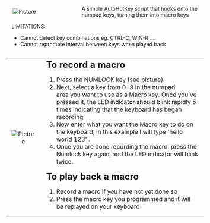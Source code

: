 <div id="main-wrap"><div class="container"><div id="wsite-content" class="wsite-elements wsite-not-footer"><span class='imgPusher' style='float:left;height:0px'></span><span style='display:table;width:189px;position:relative;float:left;max-width:100%;clear:left;margin-top:0;*margin-top:0'><a><img src="http://mirum.weebly.com/uploads/2/9/4/0/29401727/published/numkeymacro.png?1483750185" style="margin-top:5px;margin-bottom:10px;margin-left:0;margin-right:10px;border-width:1px;padding:3px;max-width:100%" alt="Picture" class="galleryImageBorder wsite-image" /></a><span style="display:table-caption;caption-side:bottom;font-size:90%;margin-top:-10px;margin-bottom:10px;text-align:center" class="wsite-caption"></span></span><div class="paragraph" style="display:block">
	<p>A simple AutoHotKey script that hooks onto the numpad keys, turning them into macro keys </p>
	<p>LIMITATIONS: </p>
	<ul><li>Cannot detect key combinations eg. CTRL-C, WIN-R ...</li><li>Cannot reproduce interval between keys when played back</li></ul></div><hr style="width:100%;clear:both;visibility:hidden"></hr><div><div class="wsite-multicol"><div class="wsite-multicol-table-wrap" style="margin:0 -15px"><table class="wsite-multicol-table"><tbody class="wsite-multicol-tbody"><tr class="wsite-multicol-tr"><td class="wsite-multicol-col" style="width:17.522935779817%;padding:0 15px"><div><div class="wsite-image wsite-image-border-none" style="padding-top:10px;padding-bottom:10px;margin-left:0;margin-right:0;text-align:center"><a><img src="http://mirum.weebly.com/uploads/2/9/4/0/29401727/published/numlock.jpeg?1483747988" alt="Picture" style="width:auto;max-width:100%" /></a><div style="display:block;font-size:90%"></div></div></div></td><td class="wsite-multicol-col" style="width:82.477064220183%;padding:0 15px"><div class="paragraph"><strong><font size="5">To record a macro</font></strong><ol><li>Press the NUMLOCK key (see picture).</li><li>Next, select a key <span>from 0</span><span>-9 in the numpad area</span>&nbsp;you want to use as a Macro key.&nbsp;Once you've pressed it, the LED indicator should blink rapidly 5 times indicating that the keyboard has began recording</li><li>Now enter what you want the Macro key to do on the keyboard, in this example I will type 'hello world 123' .</li><li>Once you are done recording the macro, press the Numlock key again, and the LED indicator&nbsp;will blink twice.</li></ol><strong><font size="5">To play back a macro</font></strong><ol><li>Record a macro if you have not yet done so</li><li>Press the macro key you programmed and it will be replayed on your keyboard</li></ol></div></td></tr></tbody></table></div></div></div><div><div class="wsite-multicol"><div class="wsite-multicol-table-wrap" style="margin:0 -15px"><table class="wsite-multicol-table"><tbody class="wsite-multicol-tbody"></tbody></table></div></div></div>
